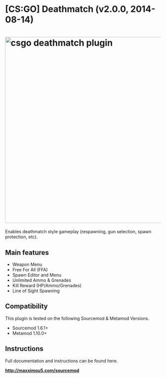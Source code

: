 <h1>[CS:GO] Deathmatch (v2.0.0, 2014-08-14)</h1>

<a href="http://maxximou5.com/sourcemod"><img src="http://maxximou5.com/sourcemod/images/deathmatch-logo.png" alt="csgo deathmatch plugin" width="600" /></a>
===============

Enables deathmatch style gameplay (respawning, gun selection, spawn protection, etc).

<h2>Main features</h2>

<ul>
	<li>Weapon Menu</li>
	<li>Free For All (FFA)</li>
	<li>Spawn Editor and Menu</li>
	<li>Unlimited Ammo & Grenades</li>
	<li>Kill Reward (HP/Ammo/Grenades)</li>
	<li>Line of Sight Spawning</li>
</ul>
<h2>Compatibility</h2>
This plugin is tested on the following Sourcemod & Metamod Versions.
<ul>
	<li>Sourcemod 1.6.1+</li>
	<li>Metamod 1.10.0+</li>
</ul>

<h2>Instructions</h2>
Full documentation and instructions can be found here.

<b><a href="http://maxximou5.com/sourcemod">http://maxximou5.com/sourcemod</a></b>
